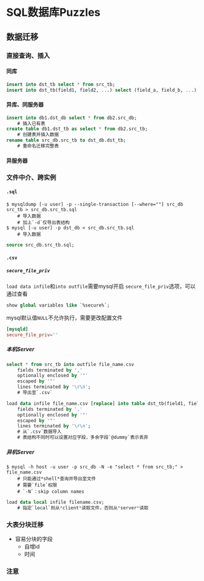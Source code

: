 #	SQL数据库Puzzles

##	数据迁移

###	直接查询、插入

####	同库

```sql
insert into dst_tb select * from src_tb;
insert into dst_tb(field1, field2, ...) select (field_a, field_b, ...) from src_tb;
```

####	异库、同服务器

```sql
insert into db1.dst_db select * from db2.src_db;
	# 插入已有表
create table db1.dst_tb as select * from db2.src_tb;
	# 创建表并插入数据
rename table src_db.src_tb to dst_db.dst_tb;
	# 重命名迁移完整表
```

####	异服务器

###	文件中介、跨实例

####	`.sql`

```shell
$ mysqldump [-u user] -p --single-transaction [--where=""] src_db src_tb > src_db.src_tb.sql
	# 导入数据
	# 加上`-d`仅导出表结构
$ mysql [-u user] -p dst_db < src_db.src_tb.sql
	# 导入数据
```

```sql
source src_db.src_tb.sql;
```

####	`.csv`

#####	`secure_file_priv`

`load data infile`和`into outfile`需要mysql开启
`secure_file_priv`选项，可以通过查看

```sql
show global variables like `%secure%`;
```

mysql默认值`NULL`不允许执行，需要更改配置文件

```cnf
[mysqld]
secure_file_priv=''
```

#####	本机Server

```sql
select * from src_tb into outfile file_name.csv
	fields terminated by ','
	optionally enclosed by '"'
	escaped by '"'
	lines terminated by '\r\n';
	# 导出至`.csv`

load data infile file_name.csv [replace] into table dst_tb(field1, field2, @dummy...)
	fields terminated by ','
	optionally enclosed by '"'
	escaped by '"'
	lines terminated by '\r\n';
	# 从`.csv`数据导入
	# 表结构不同时可以设置对应字段，多余字段`@dummy`表示丢弃
```

#####	异机Server

```shell
$ mysql -h host -u user -p src_db -N -e "select * from src_tb;" > file_name.csv
	# 只能通过*shell*查询并导出至文件
	# 需要`file`权限
	# `-N`：skip column names
```

```sql
load data local infile filename.csv;
	# 指定`local`则从*client*读取文件，否则从*server*读取
```

###	大表分块迁移

-	容易分块的字段
	-	自增id
	-	时间

###	注意




